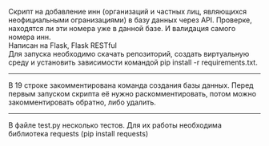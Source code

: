 Скрипт на добавление инн (организаций и частных лиц, являющихся неофициальными огранизациями)
в базу данных через API. Проверке, находятся ли эти номера уже в данной базе. И валидация самого номера инн. <br>
Написан на Flask, Flask RESTful<br>
Для запуска необходимо скачать репозиторий, создать виртуальную среду и установить зависимости командой pip install -r requirements.txt.
<hr>
В 19 строке закомментирована команда создания базы данных. Перед первым запуском скрипта её нужно раскомментировать,
потом можно закомментировать обратно, либо удалить.
<hr>
В файле test.py несколько тестов. Для их работы необходима библиотека requests (pip install requests)